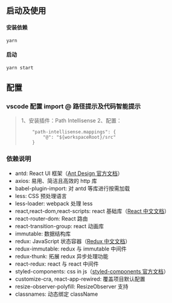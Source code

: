 ## 启动及使用

#### 安装依赖

`yarn`

#### 启动

`yarn start`

## 配置

### vscode 配置 import @ 路径提示及代码智能提示

> 1、安装插件：Path Intellisense
> 2、配置：
>
> ```
>     "path-intellisense.mappings": {
>         "@": "${workspaceRoot}/src"
>     }
> ```

### 依赖说明

- antd: React UI 框架（[Ant Design 官方文档](https://ant-design.gitee.io/index-cn)）
- axios: 易用、简洁且高效的 http 库
- babel-plugin-import: 对 antd 等库进行按需加载
- less: CSS 预处理语言
- less-loader: webpack 处理 less
- react,react-dom,react-scripts: react 基础库（[React 中文文档](https://zh-hans.reactjs.org/)）
- react-router-dom: React 路由
- react-transition-group: react 动画库
- immutable: 数据结构库
- redux: JavaScript 状态容器（[Redux 中文文档](https://www.redux.org.cn/)）
- redux-immutable: redux 与 immutable 中间件
- redux-thunk: 拓展 redux 异步处理功能
- react-redux: react 与 react 中间件
- styled-components: css in js（[styled-components 官方文档](https://styled-components.com/docs)）
- customize-cra, react-app-rewired: 覆盖项目默认配置
- resize-observer-polyfill: ResizeObserver 支持
- classnames: 动态绑定 className
